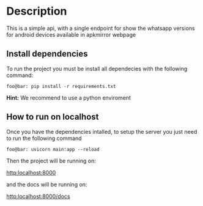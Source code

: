 # Description

This is a simple api, with a single endpoint for show the whatsapp versions for android devices available in apkmirror webpage 

## Install dependencies

To run the project you must be install all dependecies with the following command:

```console
foo@bar: pip install -r requirements.txt
```

**Hint:** We recommend to use a python enviroment

## How to run on localhost

Once you have the dependencies intalled, to setup the server you just need to run the following command

```console
foo@bar: uvicorn main:app --reload
```

Then the project will be running on:

<http:localhost:8000>

and the docs will be running on:

<http:localhost:8000/docs>
